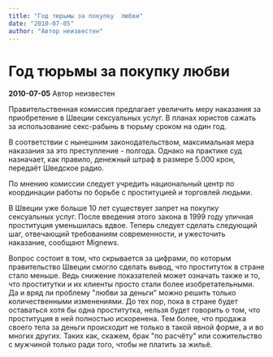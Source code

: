 ```yaml
---
title: "Год тюрьмы за покупку  любви"
date: "2010-07-05"
author: "Автор неизвестен"
---
```


# Год тюрьмы за покупку  любви

**2010-07-05** Автор неизвестен

Правительственная комиссия предлагает увеличить меру наказания за приобретение в Швеции сексуальных услуг. В планах юристов сажать за использование секс-рабынь в тюрьму сроком на один год.

В соответствии с нынешним законодательством, максимальная мера наказания за это преступление - полгода. Однако на практике суд назначает, как правило, денежный штраф в размере 5.000 крон, передаёт Шведское радио.

По мнению комиссии следует учредить национальный центр по координации работы по борьбе с проституцией и торговлей людьми.

В Швеции уже больше 10 лет существует запрет на покупку сексуальных услуг. После введения этого закона в 1999 году уличная проституция уменьшилась вдвое. Теперь следует сделать следующий шаг, отвечающий требованиям современности, и ужесточить наказание, сообщают Mignews.

Вопрос состоит в том, что скрывается за цифрами, по которым правительство Швеции смогло сделать вывод, что проституток в стране стало меньше. Ведь снижение показателей может означать также и то, что проститутки и их клиенты просто стали более изобретательными. Да и вряд ли проблему "любви за деньги" можно решить только количественными изменениями. До тех пор, пока в стране будет оставаться хотя бы одна проститутка, нельзя будет говорить о том, что проституция в ней полностью искоренена. Тем более, что продажа своего тела за деньги происходит не только в такой явной форме, а и во многих других. Таких как, скажем, брак "по расчёту" или сожительство с мужчиной только ради того, чтобы не платить за жильё.